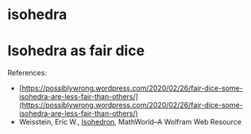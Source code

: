 # isohedra
Isohedra as fair dice
=====================

References:

* [https://possiblywrong.wordpress.com/2020/02/26/fair-dice-some-isohedra-are-less-fair-than-others/](https://possiblywrong.wordpress.com/2020/02/26/fair-dice-some-isohedra-are-less-fair-than-others/)
* Weisstein, Eric W., [Isohedron](http://mathworld.wolfram.com/Isohedron.html), MathWorld–A Wolfram Web Resource
